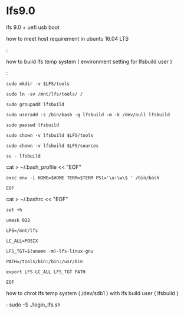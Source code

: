# lfs9.0
lfs 9.0 + uefi usb boot

how to meet host requirement in ubuntu 16.04 LTS

: 

how to build lfs temp system ( environment setting for lfsbuild user )

: 

    sudo mkdir -v $LFS/tools

    sudo ln -sv /mnt/lfs/tools/ /

    sudo groupadd lfsbuild

    sudo useradd -s /bin/bash -g lfsbuild -m -k /dev/null lfsbuild

    sudo passwd lfsbuild

    sudo chown -v lfsbuild $LFS/tools

    sudo chown -v lfsbuild $LFS/sources

    su - lfsbuild

cat > ~/.bash_profile << "EOF"

    exec env -i HOME=$HOME TERM=$TERM PS1='\u:\w\$ ' /bin/bash

    EOF
    
cat > ~/.bashrc << "EOF"

    set +h
    
    umask 022
    
    LFS=/mnt/lfs
    
    LC_ALL=POSIX
    
    LFS_TGT=$(uname -m)-lfs-linux-gnu
    
    PATH=/tools/bin:/bin:/usr/bin
    
    export LFS LC_ALL LFS_TGT PATH
    
    EOF



how to chrot lfs temp system ( /dev/sdb1 ) with lfs build user ( lfsbuild )

: sudo -S ./login_lfs.sh
